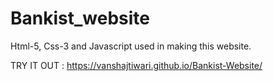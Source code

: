 # Bankist_website
Html-5, Css-3 and Javascript used in making this website.

TRY IT OUT : https://vanshajtiwari.github.io/Bankist-Website/
